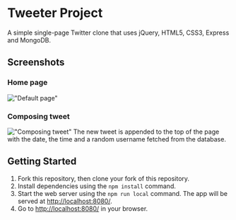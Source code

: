 # Tweeter Project

A simple single-page Twitter clone that uses jQuery, HTML5, CSS3, Express and MongoDB.

## Screenshots
### Home page
!["Default page"](https://imgur.com/a/LbY8wtJ)
### Composing tweet
!["Composing tweet"](https://imgur.com/F5DV2Zu.png)
The new tweet is appended to the top of the page with the date, the time and a random username fetched from the database.

## Getting Started

1. Fork this repository, then clone your fork of this repository.
2. Install dependencies using the `npm install` command.
3. Start the web server using the `npm run local` command. The app will be served at <http://localhost:8080/>.
4. Go to <http://localhost:8080/> in your browser.
